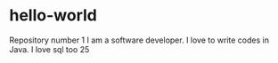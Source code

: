 # hello-world
Repository number 1
I am a software developer.
I love to write codes in Java.
I love sql too
25
